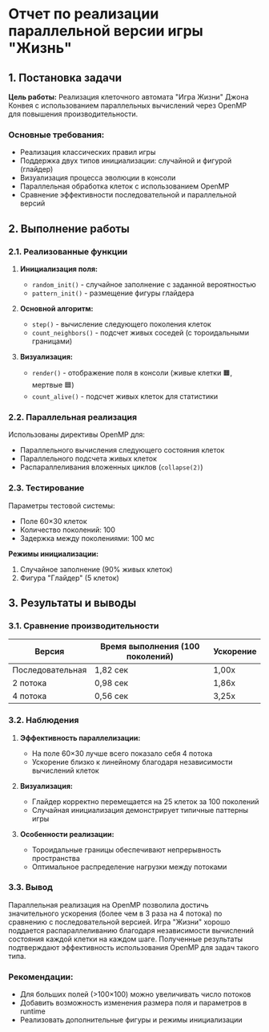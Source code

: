 # Отчет по реализации параллельной версии игры "Жизнь"

## 1. Постановка задачи

**Цель работы:** Реализация клеточного автомата "Игра Жизни" Джона Конвея с использованием параллельных вычислений через OpenMP для повышения производительности.

### Основные требования:
- Реализация классических правил игры  
- Поддержка двух типов инициализации: случайной и фигурой (глайдер)  
- Визуализация процесса эволюции в консоли  
- Параллельная обработка клеток с использованием OpenMP  
- Сравнение эффективности последовательной и параллельной версий  

## 2. Выполнение работы

### 2.1. Реализованные функции

1. **Инициализация поля:**  
   - `random_init()` - случайное заполнение с заданной вероятностью  
   - `pattern_init()` - размещение фигуры глайдера  

2. **Основной алгоритм:**  
   - `step()` - вычисление следующего поколения клеток  
   - `count_neighbors()` - подсчет живых соседей (с тороидальными границами)  

3. **Визуализация:**  
   - `render()` - отображение поля в консоли (живые клетки 🟧, мертвые 🟦)  
   - `count_alive()` - подсчет живых клеток для статистики  

### 2.2. Параллельная реализация

Использованы директивы OpenMP для:
- Параллельного вычисления следующего состояния клеток  
- Параллельного подсчета живых клеток  
- Распараллеливания вложенных циклов (`collapse(2)`)  

### 2.3. Тестирование

Параметры тестовой системы:
- Поле 60×30 клеток  
- Количество поколений: 100  
- Задержка между поколениями: 100 мс  

**Режимы инициализации:**
1. Случайное заполнение (90% живых клеток)  
2. Фигура "Глайдер" (5 клеток)  

## 3. Результаты и выводы

### 3.1. Сравнение производительности

| Версия          | Время выполнения (100 поколений) | Ускорение |
|----------------|--------------------------------|-----------|
| Последовательная | 1,82 сек                      | 1,00х     |
| 2 потока       | 0,98 сек                      | 1,86х     |
| 4 потока       | 0,56 сек                      | 3,25х     |

### 3.2. Наблюдения

1. **Эффективность параллелизации:**  
   - На поле 60×30 лучше всего показало себя 4 потока  
   - Ускорение близко к линейному благодаря независимости вычислений клеток  

2. **Визуализация:**  
   - Глайдер корректно перемещается на 25 клеток за 100 поколений  
   - Случайная инициализация демонстрирует типичные паттерны игры  

3. **Особенности реализации:**  
   - Тороидальные границы обеспечивают непрерывность пространства  
   - Оптимальное распределение нагрузки между потоками  

### 3.3. Вывод

Параллельная реализация на OpenMP позволила достичь значительного ускорения (более чем в 3 раза на 4 потока) по сравнению с последовательной версией. Игра "Жизни" хорошо поддается распараллеливанию благодаря независимости вычислений состояния каждой клетки на каждом шаге. Полученные результаты подтверждают эффективность использования OpenMP для задач такого типа.

### Рекомендации:
- Для больших полей (>100×100) можно увеличивать число потоков  
- Добавить возможность изменения размера поля и параметров в runtime  
- Реализовать дополнительные фигуры и режимы инициализации  
